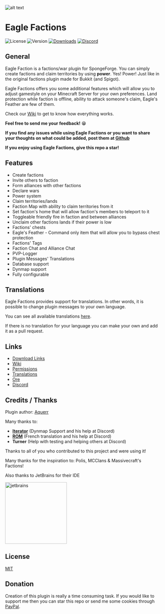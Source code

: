 ![alt text](https://i.imgur.com/YNvnziY.png)

# Eagle Factions

![License](https://img.shields.io/github/license/aquerr/eaglefactions.svg?label=License)
![Version](https://img.shields.io/github/release/aquerr/eaglefactions.svg?label=Version)
[![Downloads](https://img.shields.io/github/downloads/aquerr/eaglefactions/total.svg?label=Total%20Downloads)](https://github.com/Aquerr/EagleFactions/releases)
[![Discord](https://img.shields.io/discord/447076657698963466.svg?color=blue&label=Discord&logo=Discord&logoColor=white)](https://discord.gg/Zg3rWta)

## General
Eagle Faction is a factions/war plugin for SpongeForge. You can simply create factions and claim territories by using **power**. Yes! Power! Just like in the original factions plugin made for Bukkit (and Spigot).

Eagle Factions offers you some additional features which will allow you to adjust gamestyle on your Minecraft Server for your own preferences. Land protection while faction is offline, ability to attack someone's claim, Eagle's Feather are few of them.

Check our [Wiki](https://github.com/Aquerr/EagleFactions/wiki) to get to know how everything works.

**Feel free to send me your feedback!** :grin: 

**If you find any issues while using **Eagle Factions** or you want to share your thoughts on what could be added, post them at [Github](https://github.com/Aquerr/EagleFactions/issues)**

**If you enjoy using Eagle Factions, give this repo a star!**

## Features

* Create factions
* Invite others to faction
* Form alliances with other factions
* Declare wars 
* Power system
* Claim territories/lands
* Faction Map with ability to claim territories from it
* Set faction's home that will allow faction's members to teleport to it
* Toggleable friendly fire in faction and between alliances
* Unclaim other factions lands if their power is low
* Factions' chests
* Eagle's Feather - Command only item that will allow you to bypass chest protection
* Factions' Tags
* Faction Chat and Alliance Chat
* PVP-Logger
* Plugin Messages' Translations
* Database support
* Dynmap support
* Fully configurable

## Translations

Eagle Factions provides support for translations. In other words, it is possible to change plugin messages to your own language.

You can see all available translations [here](https://github.com/Aquerr/EagleFactions/tree/develop/common/src/main/resources/assets/eaglefactions/messages).

If there is no translation for your language you can make your own and add it as a pull request.

## Links

* [Download Links](https://github.com/Aquerr/EagleFactions/releases)
* [Wiki](https://github.com/Aquerr/EagleFactions/wiki)
* [Permissions](https://github.com/Aquerr/EagleFactions/wiki/Permissions)
* [Translations](https://github.com/Aquerr/EagleFactions/tree/develop/common/src/main/resources/assets/eaglefactions/messages)
* [Ore](https://ore.spongepowered.org/Niebek/Eagle-Factions)
* [Discord](https://discord.gg/Zg3rWta)

## Credits / Thanks

Plugin author: [Aquerr](https://github.com/Aquerr)

Many thanks to:
- **[Iterator](https://github.com/IteratorW)** (Dynmap Support and his help at Discord)
- **[ROM](https://github.com/ROMVoid95)** (French translation and his help at Discord)
- **Turner** (Help with testing and helping others at Discord)

Thanks to all of you who contributed to this project and were using it!

Many thanks for the inspiration to: Polis, MCClans & Massivecraft's Factions!

Also thanks to JetBrains for their IDE

<img width="200" alt="jetbrains" src="https://resources.jetbrains.com/storage/products/company/brand/logos/jb_beam.png">

## License

[MIT](https://github.com/Aquerr/EagleFactions/blob/master/LICENSE)

## Donation

Creation of this plugin is really a time consuming task. If you would like to support me then you can star this repo or send me some cookies through [PayPal](https://www.paypal.me/aquerr).
